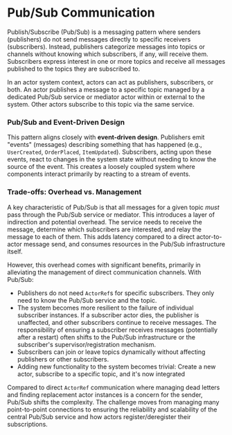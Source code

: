 # Pub/Sub Communication

Publish/Subscribe (Pub/Sub) is a messaging pattern where senders (publishers) do not send messages directly to specific receivers (subscribers). Instead, publishers categorize messages into topics or channels without knowing which subscribers, if any, will receive them. Subscribers express interest in one or more topics and receive all messages published to the topics they are subscribed to.

In an actor system context, actors can act as publishers, subscribers, or both. An actor publishes a message to a specific topic managed by a dedicated Pub/Sub service or mediator actor within or external to the system. Other actors subscribe to this topic via the same service.

### Pub/Sub and Event-Driven Design

This pattern aligns closely with **event-driven design**. Publishers emit "events" (messages) describing something that has happened (e.g., `UserCreated`, `OrderPlaced`, `ItemUpdated`). Subscribers, acting upon these events, react to changes in the system state without needing to know the source of the event. This creates a loosely coupled system where components interact primarily by reacting to a stream of events.

### Trade-offs: Overhead vs. Management

A key characteristic of Pub/Sub is that all messages for a given topic _must_ pass through the Pub/Sub service or mediator. This introduces a layer of indirection and potential overhead. The service needs to receive the message, determine which subscribers are interested, and relay the message to each of them. This adds latency compared to a direct actor-to-actor message send, and consumes resources in the Pub/Sub infrastructure itself.

However, this overhead comes with significant benefits, primarily in alleviating the management of direct communication channels. With Pub/Sub:

- Publishers do not need `ActorRef`s for specific subscribers. They only need to know the Pub/Sub service and the topic.
- The system becomes more resilient to the failure of individual subscriber instances. If a subscriber actor dies, the publisher is unaffected, and other subscribers continue to receive messages. The responsibility of ensuring a subscriber receives messages (potentially after a restart) often shifts to the Pub/Sub infrastructure or the subscriber's supervisor/registration mechanism.
- Subscribers can join or leave topics dynamically without affecting publishers or other subscribers.
- Adding new functionality to the system becomes trivial: Create a new actor, subscribe to a specific topic, and it's now integrated

Compared to direct `ActorRef` communication where managing dead letters and finding replacement actor instances is a concern for the sender, Pub/Sub shifts the complexity. The challenge moves from managing many point-to-point connections to ensuring the reliability and scalability of the central Pub/Sub service and how actors register/deregister their subscriptions.

